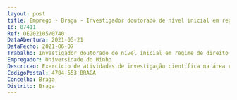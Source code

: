 ```yaml
--- 
layout: post
title: Emprego - Braga - Investigador doutorado de nível inicial em regime de direito privado
Id: 87411
Ref: OE202105/0740
DataAbertura: 2021-05-21
DataFecho: 2021-06-07
Trabalho: Investigador doutorado de nível inicial em regime de direito privado
Empregador: Universidade do Minho
Descricao: Exercício de atividades de investigação científica na área científica de Biotecnologia Médica, subárea Tecnologias que envolvem a manipulação de Células, Tecidos, Órgãos ou todo o Organismo,  no âmbito do  Projeto ECM_INK – “Cells self Extracellular Matrices based Bioinks to create accurate 3D diseased skin tissue models”, Consolidator ERC Grant, financiado pela European Union's Horizon 2020 Research and Innovation programme, com a referência H2020 ERC 2016 SOG 726061.
CodigoPostal: 4704-553 BRAGA
Concelho: Braga
Distrito: Braga
--- 
```

